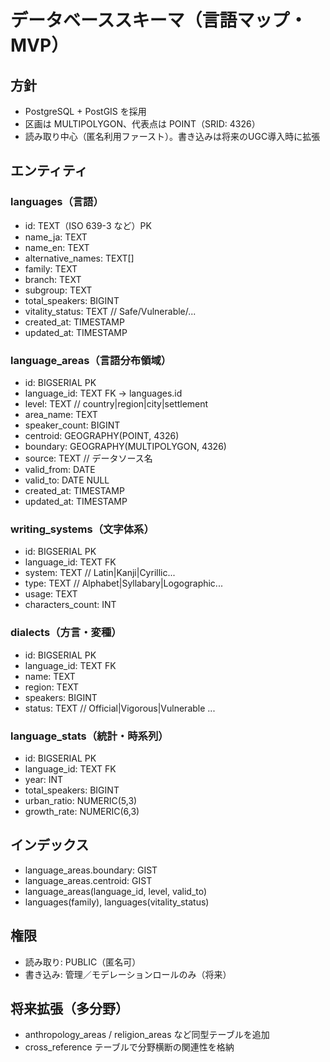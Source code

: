 # データベーススキーマ（言語マップ・MVP）

## 方針
- PostgreSQL + PostGIS を採用
- 区画は MULTIPOLYGON、代表点は POINT（SRID: 4326）
- 読み取り中心（匿名利用ファースト）。書き込みは将来のUGC導入時に拡張

## エンティティ

### languages（言語）
- id: TEXT（ISO 639-3 など）PK
- name_ja: TEXT
- name_en: TEXT
- alternative_names: TEXT[]
- family: TEXT
- branch: TEXT
- subgroup: TEXT
- total_speakers: BIGINT
- vitality_status: TEXT  // Safe/Vulnerable/...
- created_at: TIMESTAMP
- updated_at: TIMESTAMP

### language_areas（言語分布領域）
- id: BIGSERIAL PK
- language_id: TEXT FK -> languages.id
- level: TEXT  // country|region|city|settlement
- area_name: TEXT
- speaker_count: BIGINT
- centroid: GEOGRAPHY(POINT, 4326)
- boundary: GEOGRAPHY(MULTIPOLYGON, 4326)
- source: TEXT  // データソース名
- valid_from: DATE
- valid_to: DATE NULL
- created_at: TIMESTAMP
- updated_at: TIMESTAMP

### writing_systems（文字体系）
- id: BIGSERIAL PK
- language_id: TEXT FK
- system: TEXT  // Latin|Kanji|Cyrillic...
- type: TEXT    // Alphabet|Syllabary|Logographic...
- usage: TEXT
- characters_count: INT

### dialects（方言・変種）
- id: BIGSERIAL PK
- language_id: TEXT FK
- name: TEXT
- region: TEXT
- speakers: BIGINT
- status: TEXT  // Official|Vigorous|Vulnerable ...

### language_stats（統計・時系列）
- id: BIGSERIAL PK
- language_id: TEXT FK
- year: INT
- total_speakers: BIGINT
- urban_ratio: NUMERIC(5,3)
- growth_rate: NUMERIC(6,3)

## インデックス
- language_areas.boundary: GIST
- language_areas.centroid: GIST
- language_areas(language_id, level, valid_to)
- languages(family), languages(vitality_status)

## 権限
- 読み取り: PUBLIC（匿名可）
- 書き込み: 管理／モデレーションロールのみ（将来）

## 将来拡張（多分野）
- anthropology_areas / religion_areas など同型テーブルを追加
- cross_reference テーブルで分野横断の関連性を格納
